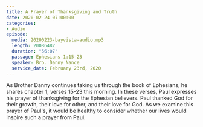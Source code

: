 ```yaml
---
title: A Prayer of Thanksgiving and Truth
date: 2020-02-24 07:00:00
categories:
- Audio
episode:
  media: 20200223-bayvista-audio.mp3
  length: 20086482
  duration: "56:07"
  passage: Ephesians 1:15-23
  speaker: Bro. Danny Nance
  service_date: February 23rd, 2020
---
```

As Brother Danny continues taking us through the book of Ephesians, he shares chapter 1, verses 15-23 this morning.  In these verses, Paul expresses his prayer of thanksgiving for the Ephesian believers.  Paul thanked God for their growth, their love for other, and their love for God.  As we examine this prayer of Paul's, it would be healthy to consider whether our lives would inspire such a prayer from Paul.